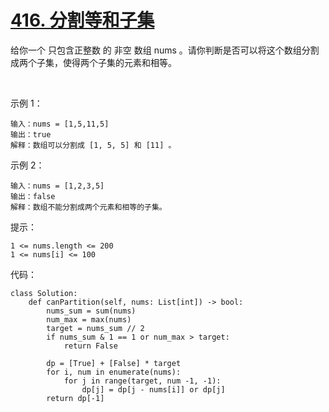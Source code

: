 # [416. 分割等和子集](https://leetcode-cn.com/problems/partition-equal-subset-sum/)

给你一个 只包含正整数 的 非空 数组 nums 。请你判断是否可以将这个数组分割成两个子集，使得两个子集的元素和相等。

 

示例 1：
```
输入：nums = [1,5,11,5]
输出：true
解释：数组可以分割成 [1, 5, 5] 和 [11] 。
```
示例 2：
```
输入：nums = [1,2,3,5]
输出：false
解释：数组不能分割成两个元素和相等的子集。
```

提示：
```
1 <= nums.length <= 200
1 <= nums[i] <= 100
```
代码：
```python3
class Solution:
    def canPartition(self, nums: List[int]) -> bool:
        nums_sum = sum(nums)
        num_max = max(nums)
        target = nums_sum // 2
        if nums_sum & 1 == 1 or num_max > target:
            return False
        
        dp = [True] + [False] * target
        for i, num in enumerate(nums):
            for j in range(target, num -1, -1):
                dp[j] = dp[j - nums[i]] or dp[j]
        return dp[-1]
```